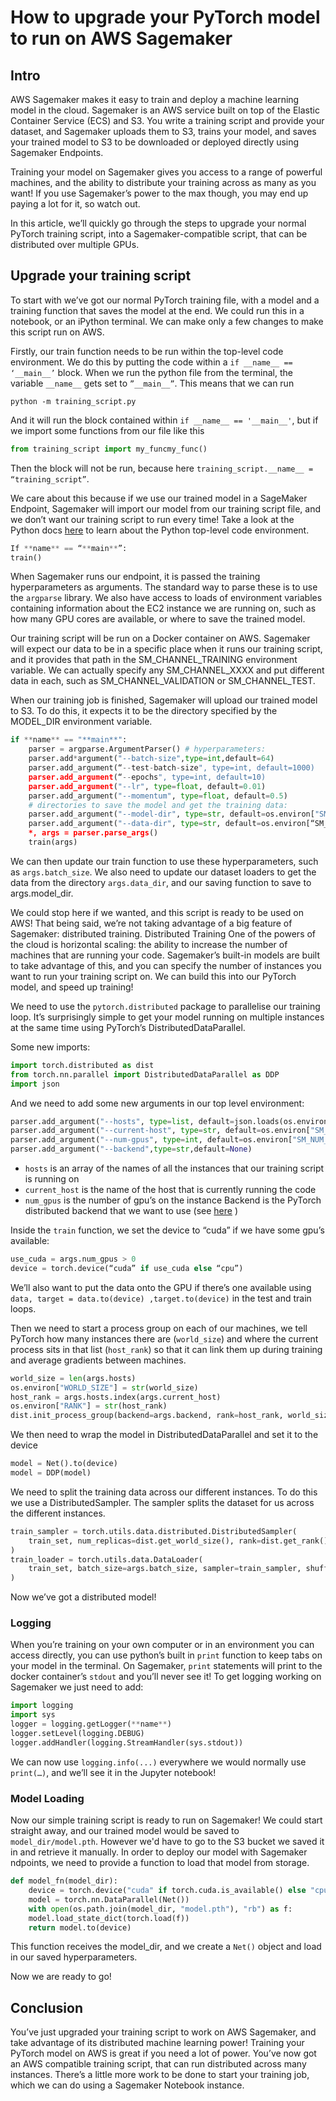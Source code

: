 # How to upgrade your PyTorch model to run on AWS Sagemaker

## Intro

AWS Sagemaker makes it easy to train and deploy a machine learning model in the cloud. Sagemaker is an AWS service built on top of the Elastic Container Service (ECS) and S3. You write a training script and provide your dataset, and Sagemaker uploads them to S3, trains your model, and saves your trained model to S3 to be downloaded or deployed directly using Sagemaker Endpoints.

Training your model on Sagemaker gives you access to a range of powerful machines, and the ability to distribute your training across as many as you want! If you use Sagemaker’s power to the max though, you may end up paying a lot for it, so watch out.

In this article, we’ll quickly go through the steps to upgrade your normal PyTorch training script, into a Sagemaker-compatible script, that can be distributed over multiple GPUs.

## Upgrade your training script

To start with we’ve got our normal PyTorch training file, with a model and a training function that saves the model at the end. We could run this in a notebook, or an iPython terminal. We can make only a few changes to make this script run on AWS.

Firstly, our train function needs to be run within the top-level code environment. We do this by putting the code within a `if __name__ == ‘__main__’` block. When we run the python file from the terminal, the variable `__name__` gets set to `”__main__”`. This means that we can run

```
python -m training_script.py
```

And it will run the block contained within `if __name__ == '__main__'`, but if we import some functions from our file like this

```python
from training_script import my_funcmy_func()
```

Then the block will not be run, because here `training_script.__name__ = “training_script”`.

We care about this because if we use our trained model in a SageMaker Endpoint, Sagemaker will import our model from our training script file, and we don’t want our training script to run every time! Take a look at the Python docs [here](https://docs.python.org/3/library/__main__.html) to learn about the Python top-level code environment.

```python
If **name** == “**main**”:
train()
```

When Sagemaker runs our endpoint, it is passed the training hyperparameters as arguments. The standard way to parse these is to use the `argparse` library. We also have access to loads of environment variables containing information about the EC2 instance we are running on, such as how many GPU cores are available, or where to save the trained model.

Our training script will be run on a Docker container on AWS. Sagemaker will expect our data to be in a specific place when it runs our training script, and it provides that path in the SM_CHANNEL_TRAINING environment variable. We can actually specify any SM_CHANNEL_XXXX and put different data in each, such as SM_CHANNEL_VALIDATION or SM_CHANNEL_TEST.

When our training job is finished, Sagemaker will upload our trained model to S3. To do this, it expects it to be the directory specified by the MODEL_DIR environment variable.

```python
if **name** == "**main**":
    parser = argparse.ArgumentParser() # hyperparameters:
    parser.add*argument("--batch-size",type=int,default=64)
    parser.add_argument(“--test-batch-size", type=int, default=1000)
    parser.add_argument(“--epochs", type=int, default=10)
    parser.add_argument("--lr", type=float, default=0.01)
    parser.add_argument("--momentum", type=float, default=0.5)
    # directories to save the model and get the training data:
    parser.add_argument("--model-dir", type=str, default=os.environ["SM_MODEL_DIR"])
    parser.add_argument("--data-dir", type=str, default=os.environ[“SM_CHANNEL_TRAINING"])
    *, args = parser.parse_args()
    train(args)
```

We can then update our train function to use these hyperparameters, such as `args.batch_size`. We also need to update our dataset loaders to get the data from the directory `args.data_dir`, and our saving function to save to args.model_dir.

We could stop here if we wanted, and this script is ready to be used on AWS! That being said, we’re not taking advantage of a big feature of Sagemaker: distributed training.
Distributed Training
One of the powers of the cloud is horizontal scaling: the ability to increase the number of machines that are running your code. Sagemaker’s built-in models are built to take advantage of this, and you can specify the number of instances you want to run your training script on. We can build this into our PyTorch model, and speed up training!

We need to use the `pytorch.distributed` package to parallelise our training loop. It’s surprisingly simple to get your model running on multiple instances at the same time using PyTorch’s DistributedDataParallel.

Some new imports:

```python
import torch.distributed as dist
from torch.nn.parallel import DistributedDataParallel as DDP
import json
```

And we need to add some new arguments in our top level environment:

```python
parser.add_argument("--hosts", type=list, default=json.loads(os.environ["SM_HOSTS"]))
parser.add_argument("--current-host", type=str, default=os.environ["SM_CURRENT_HOST"])
parser.add_argument("--num-gpus", type=int, default=os.environ["SM_NUM_GPUS"])
parser.add_argument("--backend",type=str,default=None)
```

- `hosts` is an array of the names of all the instances that our training script is running on
- `current_host` is the name of the host that is currently running the code
- `num_gpus` is the number of gpu’s on the instance
  Backend is the PyTorch distributed backend that we want to use (see [here](https://pytorch.org/docs/stable/distributed.html) )

Inside the `train` function, we set the device to “cuda” if we have some gpu’s available:

```python
use_cuda = args.num_gpus > 0
device = torch.device(“cuda” if use_cuda else “cpu”)
```

We’ll also want to put the data onto the GPU if there’s one available using `data, target = data.to(device) ,target.to(device)` in the test and train loops.

Then we need to start a process group on each of our machines, we tell PyTorch how many instances there are (`world_size`) and where the current process sits in that list (`host_rank`) so that it can link them up during training and average gradients between machines.

```python
world_size = len(args.hosts)
os.environ["WORLD_SIZE"] = str(world_size)
host_rank = args.hosts.index(args.current_host)
os.environ["RANK"] = str(host_rank)
dist.init_process_group(backend=args.backend, rank=host_rank, world_size=world_size)
```

We then need to wrap the model in DistributedDataParallel and set it to the device

```python
model = Net().to(device)
model = DDP(model)
```

We need to split the training data across our different instances. To do this we use a DistributedSampler. The sampler splits the dataset for us across the different instances.

```python
train_sampler = torch.utils.data.distributed.DistributedSampler(
    train_set, num_replicas=dist.get_world_size(), rank=dist.get_rank()
)
train_loader = torch.utils.data.DataLoader(
    train_set, batch_size=args.batch_size, sampler=train_sampler, shuffle=False
)
```

Now we’ve got a distributed model!

### Logging

When you’re training on your own computer or in an environment you can access directly, you can use python’s built in `print` function to keep tabs on your model in the terminal. On Sagemaker, `print` statements will print to the docker container’s `stdout` and you’ll never see it! To get logging working on Sagemaker we just need to add:

```python
import logging
import sys
logger = logging.getLogger(**name**)
logger.setLevel(logging.DEBUG)
logger.addHandler(logging.StreamHandler(sys.stdout))
```

We can now use `logging.info(...)` everywhere we would normally use `print(…)`, and we’ll see it in the Jupyter notebook!

### Model Loading

Now our simple training script is ready to run on Sagemaker! We could start straight away, and our trained model would be saved to `model_dir/model.pth`. However we'd have to go to the S3 bucket we saved it in and retrieve it manually. In order to deploy our model with Sagemaker ndpoints, we need to provide a function to load that model from storage.

```python
def model_fn(model_dir):
    device = torch.device("cuda" if torch.cuda.is_available() else "cpu")
    model = torch.nn.DataParallel(Net())
    with open(os.path.join(model_dir, "model.pth"), "rb") as f:
    model.load_state_dict(torch.load(f))
    return model.to(device)
```

This function receives the model_dir, and we create a `Net()` object and load in our saved hyperparameters.

Now we are ready to go!

## Conclusion

You’ve just upgraded your training script to work on AWS Sagemaker, and take advantage of its distributed machine learning power!
Training your PyTorch model on AWS is great if you need a lot of power. You’ve now got an AWS compatible training script, that can run distributed across many instances. There’s a little more work to be done to start your training job, which we can do using a Sagemaker Notebook instance.
